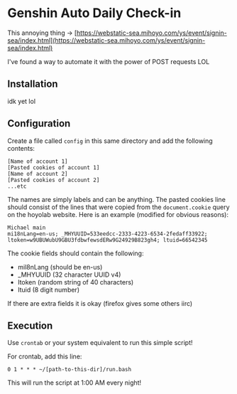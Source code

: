 # Genshin Auto Daily Check-in

This annoying thing -> [https://webstatic-sea.mihoyo.com/ys/event/signin-sea/index.html](https://webstatic-sea.mihoyo.com/ys/event/signin-sea/index.html)

I've found a way to automate it with the power of POST requests LOL

## Installation

idk yet lol

## Configuration

Create a file called `config` in this same directory and add the following contents:

```
[Name of account 1]
[Pasted cookies of account 1]
[Name of account 2]
[Pasted cookies of account 2]
...etc
```

The names are simply labels and can be anything. The pasted cookies line should consist of the lines that were copied from the `document.cookie` query on the hoyolab website. Here is an example (modified for obvious reasons):

```
Michael main
mi18nLang=en-us; _MHYUUID=533eedcc-2333-4223-6534-2fedaff33922; ltoken=w9UBUWubU9GBU3fdbwfewsdERw9G24929B823gh4; ltuid=66542345
```

The cookie fields should contain the following:

- mil8nLang (should be en-us)
- _MHYUUID (32 character UUID v4)
- ltoken (random string of 40 characters)
- ltuid (8 digit number)

If there are extra fields it is okay (firefox gives some others iirc)

## Execution

Use `crontab` or your system equivalent to run this simple script!

For crontab, add this line:

```
0 1 * * * ~/[path-to-this-dir]/run.bash
```

This will run the script at 1:00 AM every night!
